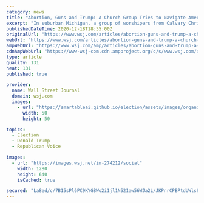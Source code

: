 ```yaml
---
category: news
title: "Abortion, Guns and Trump: A Church Group Tries to Navigate America’s Divisions"
excerpt: "In suburban Michigan, a group of worshipers from Calvary Christian Reformed Church sought understanding through dialogue. Sometimes it was tough going. ‘My soul is hurting,’ one member lamented."
publishedDateTime: 2020-12-18T18:35:00Z
originalUrl: "https://www.wsj.com/articles/abortion-guns-and-trump-a-church-group-tries-to-navigate-americas-divisions-11608298552"
webUrl: "https://www.wsj.com/articles/abortion-guns-and-trump-a-church-group-tries-to-navigate-americas-divisions-11608298552"
ampWebUrl: "https://www.wsj.com/amp/articles/abortion-guns-and-trump-a-church-group-tries-to-navigate-americas-divisions-11608298552"
cdnAmpWebUrl: "https://www-wsj-com.cdn.ampproject.org/c/s/www.wsj.com/amp/articles/abortion-guns-and-trump-a-church-group-tries-to-navigate-americas-divisions-11608298552"
type: article
quality: 131
heat: 131
published: true

provider:
  name: Wall Street Journal
  domain: wsj.com
  images:
    - url: "https://smartableai.github.io/election/assets/images/organizations/wsj.com-50x50.jpg"
      width: 50
      height: 50

topics:
  - Election
  - Donald Trump
  - Republican Voice

images:
  - url: "https://images.wsj.net/im-274212/social"
    width: 1280
    height: 640
    isCached: true

secured: "La8ed/c/7B15sPl6PC9KYGBWo2i1jl1N521aw56WJa2L/JKPnrCPBPtdUWls8XgW/o0SDudT8q/i93K6OOfdTDmAOyMqHZ4zsMgsVlEWHGvXd2ME0JLbHqEcO6V2Dc92k/8uhnGvlRVTucSRijw90FNar9VEFdiGgHaFLnMEmhQlZljOgU/jkvFS6lVVRUm8XCmYLXhNYe+CwDFEvpv62V1VinfC+h2qQzHCfuRnoJvn1hgW3tfe0eb1WWWdJxiOhp2M/j0del/UE0faosYF4ug1X1lXIQ6vsUhqzeiiAim4moYNlKZJ6cuxt/snOM4CXC+XYt0x21+A6SIMz8w/TSjVY7YBI2EylwfrH0veI10=;a8pEiCrH8RcEkDOvQLVceQ=="
---
```


